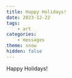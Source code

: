 ```yaml
---
title: Happy Holidays!
date: 2023-12-22
tags:
    - art
categories:
    - messages
theme: snow
hidden: false
---
```


Happy Holidays!
